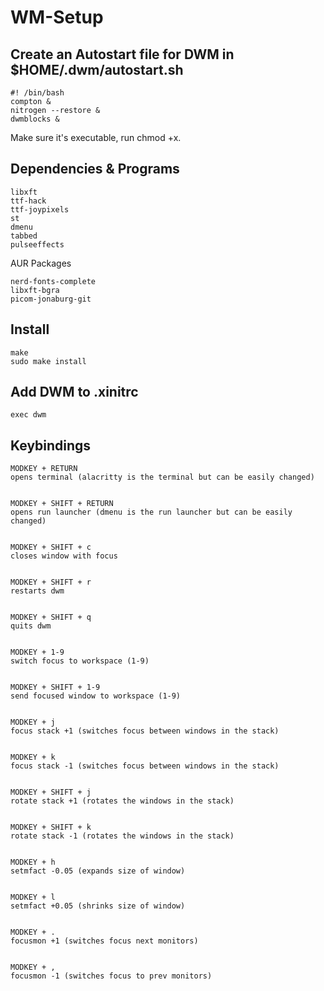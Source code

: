 # WM-Setup

## Create an Autostart file for DWM in $HOME/.dwm/autostart.sh
```
#! /bin/bash 
compton &
nitrogen --restore &
dwmblocks &
``` 
Make sure it's executable, run chmod +x. 
## Dependencies & Programs
```
libxft
ttf-hack
ttf-joypixels
st
dmenu
tabbed
pulseeffects
```
AUR Packages
```
nerd-fonts-complete
libxft-bgra
picom-jonaburg-git
```
## Install
```
make
sudo make install
```
## Add DWM to .xinitrc
```
exec dwm
```
## Keybindings
```
MODKEY + RETURN
opens terminal (alacritty is the terminal but can be easily changed)


MODKEY + SHIFT + RETURN
opens run launcher (dmenu is the run launcher but can be easily changed)


MODKEY + SHIFT + c
closes window with focus


MODKEY + SHIFT + r
restarts dwm


MODKEY + SHIFT + q
quits dwm


MODKEY + 1-9
switch focus to workspace (1-9)


MODKEY + SHIFT + 1-9
send focused window to workspace (1-9)


MODKEY + j
focus stack +1 (switches focus between windows in the stack)


MODKEY + k
focus stack -1 (switches focus between windows in the stack)


MODKEY + SHIFT + j
rotate stack +1 (rotates the windows in the stack)


MODKEY + SHIFT + k
rotate stack -1 (rotates the windows in the stack)


MODKEY + h
setmfact -0.05 (expands size of window)


MODKEY + l
setmfact +0.05 (shrinks size of window)


MODKEY + .
focusmon +1 (switches focus next monitors)


MODKEY + ,
focusmon -1 (switches focus to prev monitors)
```
